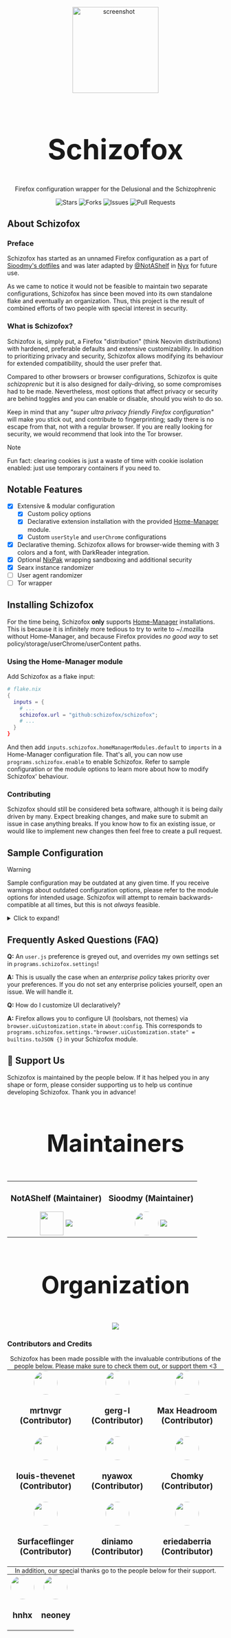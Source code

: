 <p align="center">
    <img src="https://github.com/schizofox/assets/blob/main/logo/logo.png" alt="screenshot" width="200" align="center" />
</p>

<h1 align="center" style="font-size: 65px">
    Schizofox
</h1>

<div align="center">
    <p align="center">
        Firefox configuration wrapper for the Delusional and the
        Schizophrenic</br>
    </p>
    <!-- Repo Info -->
    <img alt="Stars" src="https://img.shields.io/github/stars/schizofox/schizofox">
    <img alt="Forks" src="https://img.shields.io/github/forks/schizofox/schizofox">
    <img alt="Issues" src="https://img.shields.io/github/issues/schizofox/schizofox">
    <img alt="Pull Requests" src="https://img.shields.io/github/issues-pr/schizofox/schizofox">
</div>

## About Schizofox

[Sioodmy's dotfiles]: https://github.com/sioodmy/dotfiles
[@NotAShelf]: https://github.com/notashelf
[Nyx]: https://github.com/notashelf/nyx

### Preface

Schizofox has started as an unnamed Firefox configuration as a part of
[Sioodmy's dotfiles] and was later adapted by [@NotAShelf] in [Nyx] for future
use.

As we came to notice it would not be feasible to maintain two separate
configurations, Schizofox has since been moved into its own standalone flake and
eventually an organization. Thus, this project is the result of combined efforts
of two people with special interest in security.

### What is Schizofox?

Schizofox is, simply put, a Firefox "distribution" (think Neovim distributions)
with hardened, preferable defaults and extensive customizability. In addition to
prioritizing privacy and security, Schizofox allows modifying its behaviour for
extended compatibility, should the user prefer that.

Compared to other browsers or browser configurations, Schizofox is quite
_schizoprenic_ but it is also designed for daily-driving, so some compromises
had to be made. Nevertheless, most options that affect privacy or security are
behind toggles and you can enable or disable, should you wish to do so.

Keep in mind that any _"super ultra privacy friendly Firefox configuration"_
will make you stick out, and contribute to fingerprinting; sadly there is no
escape from that, not with a regular browser. If you are really looking for
security, we would recommend that look into the Tor browser.

<!-- deno-fmt-ignore-start -->

> [!NOTE]
> Fun fact: clearing cookies is just a waste of time with cookie
> isolation enabled: just use temporary containers if you need to.

<!-- deno-fmt-ignore-end -->

## Notable Features <a name = "doc_features"></a>

[Nixpak]: https://github.com/nixpak/nixpak

- [x] Extensive & modular configuration
  - [x] Custom policy options
  - [x] Declarative extension installation with the provided [Home-Manager]
        module.
  - [x] Custom `userStyle` and `userChrome` configurations
- [x] Declarative theming. Schizofox allows for browser-wide theming with 3
      colors and a font, with DarkReader integration.
- [x] Optional [NixPak] wrapping sandboxing and additional security
- [x] Searx instance randomizer
- [ ] User agent randomizer
- [ ] Tor wrapper

## Installing Schizofox

[Home-Manager]: https://github.com/nix-community/home-manager

For the time being, Schizofox **only** supports [Home-Manager] installations.
This is because it is infinitely more tedious to try to write to ~/.mozilla
without Home-Manager, and because Firefox provides _no good way_ to set
policy/storage/userChrome/userContent paths.

### Using the Home-Manager module

Add Schizofox as a flake input:

```nix
# flake.nix
{
  inputs = {
    # ...
    schizofox.url = "github:schizofox/schizofox";
    # ...
  }
}
```

And then add `inputs.schizofox.homeManagerModules.default` to `imports` in a
Home-Manager configuration file. That's all, you can now use
`programs.schizofox.enable` to enable Schizofox. Refer to sample configuration
or the module options to learn more about how to modify Schizofox' behaviour.

### Contributing <a name="doc_contributing"></a>

Schizofox should still be considered beta software, although it is being daily
driven by many. Expect breaking changes, and make sure to submit an issue in
case anything breaks. If you know how to fix an existing issue, or would like to
implement new changes then feel free to create a pull request.

## Sample Configuration

<!-- deno-fmt-ignore-start -->

> [!WARNING]
> Sample configuration may be outdated at any given time. If you receive
> warnings about outdated configuration options, please refer to the module
> options for intended usage. Schizofox will attempt to remain
> backwards-compatible at all times, but this is not _always_ feasible.

<!-- deno-fmt-ignore-end -->

<details>
  <summary>Click to expand!</summary>

```nix
imports = [ inputs.schizofox.homeManagerModule ];
programs.schizofox = {
  enable = true;

  theme = {
    colors = {
      background-darker = "181825";
      background = "1e1e2e";
      foreground = "cdd6f4";
    };

    font = "Lexend";

    extraUserChrome = ''
      body {
        color: red !important;
      }
    '';
  };

  search = {
    defaultSearchEngine = "Brave";
    removeEngines = ["Google" "Bing" "Amazon.com" "eBay" "Twitter" "Wikipedia"];
    searxUrl = "https://searx.be";
    searxQuery = "https://searx.be/search?q={searchTerms}&categories=general";
    addEngines = [
      {
        Name = "Etherscan";
        Description = "Checking balances";
        Alias = "!eth";
        Method = "GET";
        URLTemplate = "https://etherscan.io/search?f=0&q={searchTerms}";
      }
    ];
  };

  security = {
    sanitizeOnShutdown.enable = true;
    sandbox = true;
    userAgent = "Mozilla/5.0 (Windows NT 10.0; Win64; x64; rv:106.0) Gecko/20100101 Firefox/106.0";
  };

  misc = {
    drmFix = true;
    disableWebgl = false;
    startPageURL = "file://${builtins.readFile ./startpage.html}";
    contextMenu.enable = true;
  };

  extensions = {
    simplefox.enable = true;
    darkreader.enable = true;

    extraExtensions = {
      "webextension@metamask.io".install_url = "https://addons.mozilla.org/firefox/downloads/latest/ether-metamask/latest.xpi";
    };
  };

  bookmarks = [
    {
      Title = "Example";
      URL = "https://example.com";
      Favicon = "https://example.com/favicon.ico";
      Placement = "toolbar";
      Folder = "FolderName";
    }
  ];

}
```

</details>

## Frequently Asked Questions (FAQ)

**Q:** An `user.js` preference is greyed out, and overrides my own settings set
in `programs.schizofox.settings`!

**A:** This is usually the case when an _enterprise policy_ takes priority over
your preferences. If you do not set any enterprise policies yourself, open an
issue. We will handle it.

**Q:** How do I customize UI declaratively?

**A:** Firefox allows you to configure UI (toolsbars, not themes) via
`browser.uiCustomization.state` in `about:config`. This corresponds to
`programs.schizofox.settings."browser.uiCustomization.state" = builtins.toJSON {}`
in your Schizofox module.

## 💛 Support Us <a name="doc_support_us"></a>

Schizofox is maintained by the people below. If it has helped you in any shape
or form, please consider supporting us to help us continue developing Schizofox.
Thank you in advance!

<div align="center">
    <div align="center" style="border: none;">
        <h3 align="center" style="font-size: 55px">
            Maintainers
        </h3>
        <table align="center" style="border-collapse: collapse; margin: 0 auto;">
            <tr align="center">
                <!-- NotAShelf -->
                <td align="center">
                    <h3 align="center">NotAShelf (Maintainer)</h3>
                    <a href="https://ko-fi.com/notashelf" style="text-decoration: none;">
                        <img align="center" src='https://avatars.githubusercontent.com/u/62766066?s=55&v=4' width="55" height="55">
                        <img align="center" src='https://ko-fi.com/img/githubbutton_sm.svg'>
                    </a>
                </td>
                <!-- Sioodmy -->
                <td align="center">
                    <h3 align="center">Sioodmy (Maintainer)</h3>
                    <a href="https://ko-fi.com/sioodmy" style="text-decoration: none;">
                        <img align="center" src='https://avatars.githubusercontent.com/u/81568712?s=55&v=4' width="55" height="55", style="border-radius: 50%;">
                        <img align="center" src='https://ko-fi.com/img/githubbutton_sm.svg'>
                    </a>
                </td>
            </tr>
        </table>
        <h3 align="center" style="font-size: 55px">
            Organization
        </h3>
        <a href="https://liberapay.com/schizofox/donate">
            <img src="https://img.shields.io/liberapay/patrons/notashelf.svg?logo=liberapay?color=e5c890&labelColor=303446&style=for-the-badge">
        </a>
    </div>
</div>

### Contributors and Credits <a name="doc_contributors_credits"></a>

<div align="center">
    Schizofox has been made possible with the invaluable contributions of the people
    below. Please make sure to check them out, or support them <3
    <div align="center" style="border: none;">
        <table align="center" style="border-collapse: collapse; margin: 0 auto;">
            <!-- First Row -->
            <tr align="center">
                <!-- mrtnvgr -->
                <td align="center">
                    <a href="https://github.com/mrtnvgr" style="text-decoration: none;">
                        <img align="center" src='https://avatars.githubusercontent.com/u/48406064?s=55&v=4' width="55" height="55", style="border-radius: 50%;">
                    </a>
                    <h3 align="center">mrtnvgr (Contributor)</h3>
                </td>
                <!-- Gerg -->
                <td align="center">
                    <a href="https://github.com/gerg-l" style="text-decoration: none;">
                        <img align="center" src='https://avatars.githubusercontent.com/u/88247690?s=55&v=4' width="55" height="55", style="border-radius: 50%;">
                    </a>
                    <h3 align="center">gerg-l (Contributor) </h3>
                </td>
                <!-- Max Headroom -->
                <td align="center">
                    <a href="https://github.com/max-privatevoid" style="text-decoration: none;">
                        <img align="center" src='https://avatars.githubusercontent.com/u/55053574?s=55&v=4' width="55" height="55", style="border-radius: 50%;">
                    </a>
                    <h3 align="center">Max Headroom (Contributor)</h3>
                </td>
            </tr>
            <!-- Second Row -->
            <tr align="center">
                <!-- louis-thevenet -->
                <td align="center">
                    <a href="https://github.com/louis-thevenet" style="text-decoration: none;">
                        <img align="center" src='https://avatars.githubusercontent.com/u/55986107?s=55&v=4' width="55" height="55", style="border-radius: 50%;">
                    </a>
                    <h3 align="center">louis-thevenet (Contributor)</h3>
                </td>
                <!-- nyawox -->
                <td align="center">
                    <a href="https://github.com/nyawox" style="text-decoration: none;">
                        <img align="center" src='https://avatars.githubusercontent.com/u/93813719?s=55&v=4' width="55" height="55", style="border-radius: 50%;">
                    </a>
                    <h3 align="center"> nyawox (Contributor)</h3>
                </td>
                <!-- Chomky -->
                <td align="center">
                    <a href="https://github.com/justchokingaround" style="text-decoration: none;">
                        <img align="center" src='https://avatars.githubusercontent.com/u/44473782?s=55&v=4' width="55" height="55", style="border-radius: 50%;">
                    </a>
                    <h3 align="center"> Chomky (Contributor)</h3>
                </td>
            </tr>
            <!-- Third Row -->
            <tr align="center">
                <!-- Surfaceflinger -->
                <td align="center">
                    <a href="https://github.com/surfaceflinger" style="text-decoration: none;">
                        <img align="center" src='https://avatars.githubusercontent.com/u/44725111?s=55&v=4' width="55" height="55", style="border-radius: 50%;">
                    </a>
                    <h3 align="center">Surfaceflinger (Contributor)</h3>
                </td>
                <!-- Diniamo -->
                <td align="center">
                    <a href="https://github.com/diniamo" style="text-decoration: none;">
                        <img align="center" src='https://avatars.githubusercontent.com/u/55629891?s=55&v=4' width="55" height="55", style="border-radius: 50%;">
                    </a>
                    <h3 align="center">diniamo (Contributor)</h3>
                </td>
                <!-- eriedaberrie -->
                <td align="center">
                    <a href="https://github.com/eriedaberrie" style="text-decoration: none;">
                        <img align="center" src='https://avatars.githubusercontent.com/u/64395218?s=55&v=4' width="55" height="55", style="border-radius: 50%;">
                    </a>
                    <h3 align="center">eriedaberria (Contributor)</h3>
                </td>
            </tr>
        </table>
    </div>
</div>

<div align="center">
    In addition, our special thanks go to the people below for their support.
    <div align="center" style="border: none;">
        <table align="center" style="border-collapse: collapse; margin: 0 auto;">
            <tr align="center">
                <!-- hnhx -->
                <td align="center">
                    <a href="https://github.com/hnhxr" style="text-decoration: none;">
                        <img align="center" src='https://avatars.githubusercontent.com/u/49120638?s=55&v=4' width="55" height="55", style="border-radius: 50%;">
                    </a>
                    <h3 align="center">hnhx</h3>
                </td>
                <!-- neoney -->
                <td align="center">
                    <a href="https://github.com/n3oney" style="text-decoration: none;">
                        <img align="center" src='https://avatars.githubusercontent.com/u/30625554?s=55&v=4' width="55" height="55", style="border-radius: 50%;">
                    </a>
                    <h3 align="center">neoney</h3>
                </td>
            </tr>
        </table>
    </div>

</div>
